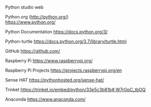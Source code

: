 Python studio web


Python.org (http://python.org/)  
 https://www.python.org/

Python Documentation 
https://docs.python.org/3/

Python-turtle
https://docs.python.org/3.7/library/turtle.html

GitHub
https://github.com/

Raspberry Pi
https://www.raspberrypi.org/

Raspberry Pi Projects
https://projects.raspberrypi.org/en

Sense HAT
https://pythonhosted.org/sense-hat/

Trinket
https://trinket.io/embed/python/33e5c3b81b#.W7rGpC_tbOQ

Anaconda
https://www.anaconda.com/
